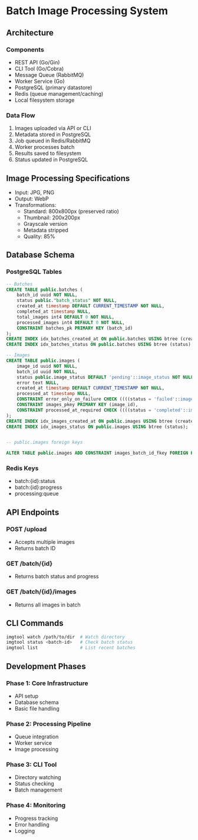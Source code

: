 # Batch Image Processing System

## Architecture

### Components
- REST API (Go/Gin)
- CLI Tool (Go/Cobra)
- Message Queue (RabbitMQ)
- Worker Service (Go)
- PostgreSQL (primary datastore)
- Redis (queue management/caching)
- Local filesystem storage

### Data Flow
1. Images uploaded via API or CLI
2. Metadata stored in PostgreSQL
3. Job queued in Redis/RabbitMQ
4. Worker processes batch
5. Results saved to filesystem
6. Status updated in PostgreSQL

## Image Processing Specifications
- Input: JPG, PNG
- Output: WebP
- Transformations:
  - Standard: 800x800px (preserved ratio)
  - Thumbnail: 200x200px
  - Grayscale version
  - Metadata stripped
  - Quality: 85%

## Database Schema

### PostgreSQL Tables
```sql
-- Batches
CREATE TABLE public.batches (
	batch_id uuid NOT NULL,
	status public."batch_status" NOT NULL,
	created_at timestamp DEFAULT CURRENT_TIMESTAMP NOT NULL,
	completed_at timestamp NULL,
	total_images int4 DEFAULT 0 NOT NULL,
	processed_images int4 DEFAULT 0 NOT NULL,
	CONSTRAINT batches_pk PRIMARY KEY (batch_id)
);
CREATE INDEX idx_batches_created_at ON public.batches USING btree (created_at);
CREATE INDEX idx_batches_status ON public.batches USING btree (status);

-- Images
CREATE TABLE public.images (
	image_id uuid NOT NULL,
	batch_id uuid NOT NULL,
	status public.image_status DEFAULT 'pending'::image_status NOT NULL,
	error text NULL,
	created_at timestamp DEFAULT CURRENT_TIMESTAMP NOT NULL,
	processed_at timestamp NULL,
	CONSTRAINT error_only_on_failure CHECK ((((status = 'failed'::image_status) AND (error IS NOT NULL)) OR ((status <> 'failed'::image_status) AND (error IS NULL)))),
	CONSTRAINT images_pkey PRIMARY KEY (image_id),
	CONSTRAINT processed_at_required CHECK ((((status = 'completed'::image_status) AND (processed_at IS NOT NULL)) OR (status <> 'completed'::image_status)))
);
CREATE INDEX idx_images_created_at ON public.images USING btree (created_at);
CREATE INDEX idx_images_status ON public.images USING btree (status);


-- public.images foreign keys

ALTER TABLE public.images ADD CONSTRAINT images_batch_id_fkey FOREIGN KEY (batch_id) REFERENCES public.batches(batch_id);
```

### Redis Keys
- batch:{id}:status
- batch:{id}:progress
- processing:queue

## API Endpoints

### POST /upload
- Accepts multiple images
- Returns batch ID

### GET /batch/{id}
- Returns batch status and progress

### GET /batch/{id}/images
- Returns all images in batch

## CLI Commands
```bash
imgtool watch /path/to/dir  # Watch directory
imgtool status <batch-id>   # Check batch status
imgtool list                # List recent batches
```

## Development Phases

### Phase 1: Core Infrastructure
- API setup
- Database schema
- Basic file handling

### Phase 2: Processing Pipeline
- Queue integration
- Worker service
- Image processing

### Phase 3: CLI Tool
- Directory watching
- Status checking
- Batch management

### Phase 4: Monitoring
- Progress tracking
- Error handling
- Logging
